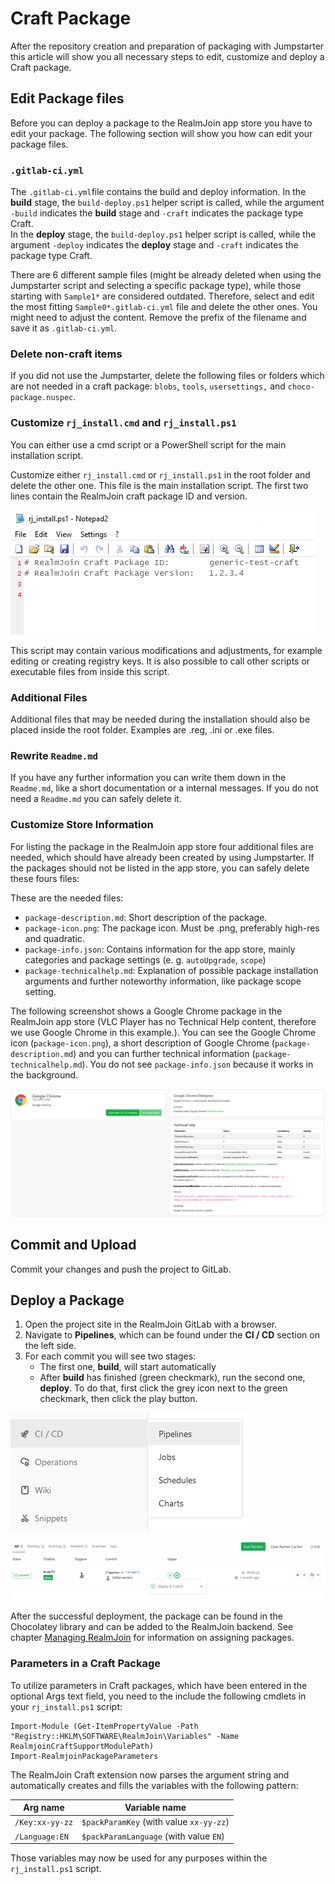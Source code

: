 # Craft Package

After the repository creation and preparation of packaging with Jumpstarter this article will show you all necessary steps to edit, customize and deploy a Craft package.

## Edit Package files

Before you can deploy a package to the RealmJoin app store you have to edit your package. The following section will show you how can edit your package files.

### `.gitlab-ci.yml`

The `.gitlab-ci.yml`file contains the build and deploy information. In the **build** stage, the `build-deploy.ps1` helper script is called, while the argument `-build` indicates the **build** stage and `-craft` indicates the package type Craft.\
In the **deploy** stage, the `build-deploy.ps1` helper script is called, while the argument `-deploy` indicates the **deploy** stage and `-craft` indicates the package type Craft.

There are 6 different sample files (might be already deleted when using the Jumpstarter script and selecting a specific package type), while those starting with `Sample1*` are considered outdated. Therefore, select and edit the most fitting `Sample0*.gitlab-ci.yml` file and delete the other ones. You might need to adjust the content. Remove the prefix of the filename and save it as `.gitlab-ci.yml`.

### Delete non-craft items

If you did not use the Jumpstarter, delete the following files or folders which are not needed in a craft package: `blobs`, `tools`, `usersettings,` and `choco-package.nuspec`.

### Customize `rj_install.cmd` and `rj_install.ps1`

You can either use a cmd script or a PowerShell script for the main installation script.

Customize either `rj_install.cmd` or `rj_install.ps1` in the root folder and delete the other one. This file is the main installation script. The first two lines contain the RealmJoin craft package ID and version.

![](<../.gitbook/assets/rj-craftpackage-header (1) (1).png>)

This script may contain various modifications and adjustments, for example editing or creating registry keys. It is also possible to call other scripts or executable files from inside this script.

### Additional Files

Additional files that may be needed during the installation should also be placed inside the root folder. Examples are .reg, .ini or .exe files.

### Rewrite `Readme.md`

If you have any further information you can write them down in the `Readme.md`, like a short documentation or a internal messages. If you do not need a `Readme.md` you can safely delete it.

### Customize Store Information

For listing the package in the RealmJoin app store four additional files are needed, which should have already been created by using Jumpstarter. If the packages should not be listed in the app store, you can safely delete these fours files:

These are the needed files:

* `package-description.md`: Short description of the package.
* `package-icon.png`: The package icon. Must be .png, preferably high-res and quadratic.
* `package-info.json`: Contains information for the app store, mainly categories and package settings (e. g. `autoUpgrade`, `scope`)
* `package-technicalhelp.md`: Explanation of possible package installation arguments and further noteworthy information, like package scope setting.

The following screenshot shows a Google Chrome package in the RealmJoin app store (VLC Player has no Technical Help content, therefore we use Google Chrome in this example.). You can see the Google Chrome icon (`package-icon.png`), a short description of Google Chrome (`package-description.md`) and you can further technical information (`package-technicalhelp.md`). You do not see `package-info.json` because it works in the background.

![](<../.gitbook/assets/rj-store-info (1) (1).png>)

## Commit and Upload

Commit your changes and push the project to GitLab.

## Deploy a Package

1. Open the project site in the RealmJoin GitLab with a browser.
2. Navigate to **Pipelines**, which can be found under the **CI / CD** section on the left side.
3. For each commit you will see two stages:
   * The first one, **build**, will start automatically
   * After **build** has finished (green checkmark), run the second one, **deploy**. To do that, first click the grey icon next to the green checkmark, then click the play button.

![](<../.gitbook/assets/rj-pipeline-choco-deploy (1) (1).png>)

![](<../.gitbook/assets/rj-package-choco-deploy (1) (1).png>)

After the successful deployment, the package can be found in the Chocolatey library and can be added to the RealmJoin backend. See chapter [Managing RealmJoin](../managing-realmjoin/) for information on assigning packages.

### Parameters in a Craft Package

To utilize parameters in Craft packages, which have been entered in the optional Args text field, you need to the include the following cmdlets in your `rj_install.ps1` script:

```
Import-Module (Get-ItemPropertyValue -Path "Registry::HKLM\SOFTWARE\RealmJoin\Variables" -Name RealmjoinCraftSupportModulePath)
Import-RealmjoinPackageParameters
```

The RealmJoin Craft extension now parses the argument string and automatically creates and fills the variables with the following pattern:

| Arg name        | Variable name                           |
| --------------- | --------------------------------------- |
| `/Key:xx-yy-zz` | `$packParamKey` (with value `xx-yy-zz`) |
| `/Language:EN`  | `$packParamLanguage` (with value `EN`)  |

Those variables may now be used for any purposes within the `rj_install.ps1` script.
